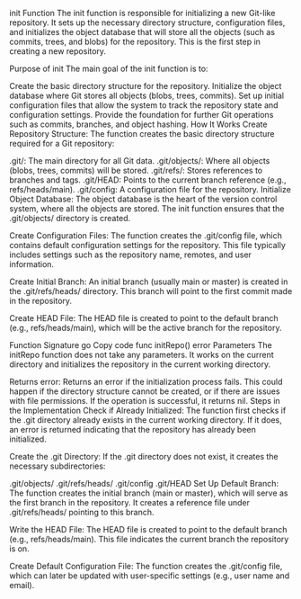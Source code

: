 init Function
The init function is responsible for initializing a new Git-like repository. It sets up the necessary directory structure, configuration files, and initializes the object database that will store all the objects (such as commits, trees, and blobs) for the repository. This is the first step in creating a new repository.

Purpose of init
The main goal of the init function is to:

Create the basic directory structure for the repository.
Initialize the object database where Git stores all objects (blobs, trees, commits).
Set up initial configuration files that allow the system to track the repository state and configuration settings.
Provide the foundation for further Git operations such as commits, branches, and object hashing.
How It Works
Create Repository Structure: The function creates the basic directory structure required for a Git repository:

.git/: The main directory for all Git data.
.git/objects/: Where all objects (blobs, trees, commits) will be stored.
.git/refs/: Stores references to branches and tags.
.git/HEAD: Points to the current branch reference (e.g., refs/heads/main).
.git/config: A configuration file for the repository.
Initialize Object Database: The object database is the heart of the version control system, where all the objects are stored. The init function ensures that the .git/objects/ directory is created.

Create Configuration Files: The function creates the .git/config file, which contains default configuration settings for the repository. This file typically includes settings such as the repository name, remotes, and user information.

Create Initial Branch: An initial branch (usually main or master) is created in the .git/refs/heads/ directory. This branch will point to the first commit made in the repository.

Create HEAD File: The HEAD file is created to point to the default branch (e.g., refs/heads/main), which will be the active branch for the repository.

Function Signature
go
Copy code
func initRepo() error
Parameters
The initRepo function does not take any parameters. It works on the current directory and initializes the repository in the current working directory.

Returns
error: Returns an error if the initialization process fails. This could happen if the directory structure cannot be created, or if there are issues with file permissions. If the operation is successful, it returns nil.
Steps in the Implementation
Check if Already Initialized: The function first checks if the .git directory already exists in the current working directory. If it does, an error is returned indicating that the repository has already been initialized.

Create the .git Directory: If the .git directory does not exist, it creates the necessary subdirectories:

.git/objects/
.git/refs/heads/
.git/config
.git/HEAD
Set Up Default Branch: The function creates the initial branch (main or master), which will serve as the first branch in the repository. It creates a reference file under .git/refs/heads/ pointing to this branch.

Write the HEAD File: The HEAD file is created to point to the default branch (e.g., refs/heads/main). This file indicates the current branch the repository is on.

Create Default Configuration File: The function creates the .git/config file, which can later be updated with user-specific settings (e.g., user name and email).